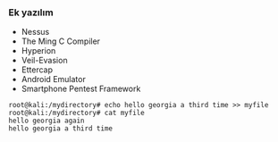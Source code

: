 ### Ek yazılım

* Nessus
* The Ming C Compiler
* Hyperion
* Veil-Evasion
* Ettercap
* Android Emulator
* Smartphone Pentest Framework

```shell
root@kali:/mydirectory# echo hello georgia a third time >> myfile root@kali:/mydirectory# cat myfile
hello georgia again
hello georgia a third time
```